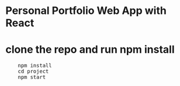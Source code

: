 # Personal Portfolio Web App with React
# clone the repo and run npm install
<pre>
    npm install
    cd project
    npm start
</pre>